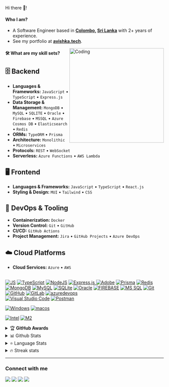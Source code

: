 Hi there 👋!

#### Who I am?

- A Software Engineer based in **[Colombo](https://en.wikipedia.org/wiki/colombo), [Sri Lanka](https://en.wikipedia.org/wiki/srilanka)** with 2+ years of experience.
- See my portfolio at **[avishka.tech](https://www.avishka.tech)**.

<!-- [![Typing SVG](https://readme-typing-svg.herokuapp.com/?lines=Backend+Developer Softwware)](https://git.io/typing-svg) -->
<img align="right" alt="Coding" src="https://user-images.githubusercontent.com/71955262/187441814-a68f5305-b6cc-4489-bf05-5a263afcd38c.gif"  width="300" height="300" />

<!--  ## <img src="https://media2.giphy.com/media/QssGEmpkyEOhBCb7e1/giphy.gif?cid=ecf05e47a0n3gi1bfqntqmob8g9aid1oyj2wr3ds3mg700bl&rid=giphy.gif" width ="25"><b>  Skills</b> -->

####  🛠️ What are my skill sets?
<!-- 
- 🗄️ **Backend:**

  - **Programming:** `JavaScript` • `TypeScript`
  - **Framework:**  `Express.js`
  - **Databases:** `MongoDB` • `MySQL` • `SQLITE` • `Oracle` • `Firebase` • `MSSQL` • `Azure Cosmos DB`
   - **ORMs:** `TypeORM` • `Prisma`
   - **Search Engine:** `Elasticsearch`
   - **Caching:** `Redis`
  - **System Architecture:** `Monolithic` • `Microservices`
  - **Protocol:** `REST` • `Web Socket`
  - **Serverless Compute:** `Azure Function` • `AWS Lambda`

- 🖥 **Frontend:**

  - **Programming:** `JavaScript` • `TypeScript`
  - **Framework/Library:** `React.js`
  - **UI Toolkit:** `MUI`
  - **Utils:** `Tailwind` • `CSS`

- 🎡 **Ecosystem:**
  - **Containerization:** `Docker`
  - **Version Control:** `Git` • `GitHub`
  - **CI/CD:** `Github Actions`
  - Cloud Services: `Azure`
  - **Project Management:** `Jira` • `GitHub Projects` • `Azure DevOps`

<!-- ###### Technologies -->
## 🗄️ **Backend**
- **Languages & Frameworks:** `JavaScript` • `TypeScript` • `Express.js`
- **Data Storage & Management:** `MongoDB` • `MySQL` • `SQLITE` • `Oracle` • `Firebase` • `MSSQL` • `Azure Cosmos DB` • `Elasticsearch` • `Redis`
- **ORMs:** `TypeORM` • `Prisma`
- **Architecture:** `Monolithic` • `Microservices`
- **Protocols:** `REST` • `WebSocket`
- **Serverless:** `Azure Functions` • `AWS Lambda`

## 🖥 **Frontend**
- **Languages & Frameworks:** `JavaScript` • `TypeScript` • `React.js`
- **Styling & Design:** `MUI` • `Tailwind` • `CSS`

## 🎡 **DevOps & Tooling**
- **Containerization:** `Docker`
- **Version Control:** `Git` • `GitHub`
- **CI/CD:** `GitHub Actions`
- **Project Management:** `Jira` • `GitHub Projects` • `Azure DevOps`

## ☁️ **Cloud Platforms**
- **Cloud Services:** `Azure` • `AWS`

<br/>
<a href="#"><img alt="JS" src="https://img.shields.io/badge/JavaScript%20-%23F7DF1E.svg?style=for-the-badge&logo=javascript&logoColor=black" ></a>
<a href="#"><img alt="TypeScript" src="https://img.shields.io/badge/TypeScript%20-%23007ACC.svg?style=for-the-badge&logo=typescript&logoColor=white" ></a> 
<a href="#"><img alt="NodeJS" src="https://img.shields.io/badge/Node.js%20-%2343853D.svg?style=for-the-badge&logo=node-dot-js&logoColor=white" ></a>
<a href="#"><img alt="Express.js" src="https://img.shields.io/badge/Express.js%20-%23404d59.svg?style=for-the-badge&logo=express&logoColor=white"> </a>
<a href="#"><img alt="Adobe" src="https://img.shields.io/badge/elasticsearch-005571.svg?style=for-the-badge&logo=elasticsearch&logoColor=white"></a>
<a href="#"><img alt="Prisma" src="https://img.shields.io/badge/prisma-2D3748?style=for-the-badge&logo=prisma&logoColor=white"></a>
<a href="#"><img alt="Redis" src="https://img.shields.io/badge/redis-DC382D?style=for-the-badge&logo=redis&logoColor=white"></a>
<a href="#"><img alt="MongoDB" src ="https://img.shields.io/badge/MongoDB-%234ea94b.svg?style=for-the-badge&logo=mongodb&logoColor=white"></a>
<a href="#"><img alt="MySQL" src="https://img.shields.io/badge/MySQL-%2300f.svg?style=for-the-badge&logo=mysql&logoColor=white"></a>
<a href="#"><img alt="SQLite" src="https://img.shields.io/badge/SQLite-07405E?style=for-the-badge&logo=sqlite&logoColor=white" ></a>
<a href="#"><img alt="Oracle" src="https://img.shields.io/badge/Oracle-F80000?&style=for-the-badge&logo=Oracle&logoColor=white" ></a>
<a href="#"><img alt="FIREBASE" src="https://img.shields.io/badge/Firebase-007ACC?&style=for-the-badge&logo=firebase" ></a>
<a href="#"><img alt="MS SQL" src="https://img.shields.io/badge/MS%20SQL-CC2927?&style=for-the-badge&logo=microsoftsqlserver" ></a>
<a href="#"><img alt="Git" src="https://img.shields.io/badge/-Git-black?style=for-the-badge&logo=git" ></a>
<a href="#"><img alt="GitHub" src="https://img.shields.io/badge/-GitHub-181717?style=for-the-badge&logo=github" ></a>
<a href="#"><img alt="GitLab" src="https://img.shields.io/badge/GitLab-330F63?style=for-the-badge&logo=gitlab&logoColor=white" ></a>
<a href="#"><img alt="azuredevops" src="https://img.shields.io/badge/Azure-0078D7?style=for-the-badge&logo=azuredevops&logoColor=white" ></a>

<!-- ## <img src="https://media2.giphy.com/media/QssGEmpkyEOhBCb7e1/giphy.gif?cid=ecf05e47a0n3gi1bfqntqmob8g9aid1oyj2wr3ds3mg700bl&rid=giphy.gif" width ="20"><b>&nbsp; IDEs and API Tools</b>
<br> -->
<br>
<a href="#"><img alt="Visual Studio Code" src="https://img.shields.io/badge/Visual%20Studio%20Code-0078d7.svg?style=for-the-badge&logo=visual-studio-code&logoColor=white"></a>
<a href="#"><img alt="Postman" src="https://img.shields.io/badge/Postman-FF6C37?style=for-the-badge&logo=postman&logoColor=white"></a>

<a href="#"><img alt="Windows" src="https://img.shields.io/badge/Windows-0078D6?&style=for-the-badge&logo=windows&logoColor=white" ></a>
<a href="#"><img alt="macos" src="https://img.shields.io/badge/macos-000000?&style=for-the-badge&logo=macos&logoColor=white" ></a>

<!-- <a href="#"><img alt="Google_chrome" src="https://img.shields.io/badge/Google_chrome-4285F4?&style=for-the-badge&logo=Google-chrome&logoColor=white" ></a>
<a href="#"><img alt="Microsoft_Edge" src="https://img.shields.io/badge/Microsoft_Edge-0078D7?&style=for-the-badge&logo=Microsoft-edge&logoColor=whit" ></a>
<a href="#"><img alt="Brave" src="https://img.shields.io/badge/Brave-FF1B2D?&style=for-the-badge&logo=Brave&logoColor=white" ></a> -->
<a href="#"><img alt="Intel" src="https://img.shields.io/badge/Intel-Core_i5_8th-0071C5?style=for-the-badge&logo=intel&logoColor=white" ></a>
<a href="#"><img alt="M2" src="https://img.shields.io/badge/M2-Pro-0071C5?style=for-the-badge&logo=apple&logoColor=white" ></a>

<details>
    <summary>&#127942 <b>GitHub Awards</b></summary><br/>

![Github Trophy](https://github-profile-trophy.vercel.app/?username=A-Samod)

</details>

<details>
  <summary>📊 Github Stats</summary>
<br><br>
  <img alt="Avishka Samod Github Stats" src="https://github-readme-stats.vercel.app/api?username=A-Samod&count_private=true&show_icons=true&theme=algolia" style="height:214px;"/>
</details>

<details>
  <summary>&#11088 Language Stats</summary>
<br><br>
    <img alt="Top Languages" src="https://github-readme-stats.vercel.app/api/top-langs/?username=A-Samod&theme=algolia&langs_count=15&layout=compact" />

</details>

<details>
<summary>🔥 Streak stats</summary>
<br><br>

[![GitHub Streak](https://github-readme-streak-stats.herokuapp.com?user=A-Samod&theme=highcontrast&hide_border=true)](https://git.io/streak-stats)

</details>
<!-- markdownlint-enable MD033 -->

---

### Connect with me

[<img src="https://img.shields.io/badge/Gmail-D14836?&style=for-the-badge&logo=gmail&logoColor=white"/>](mailto:asamod999@gmail.com)
[<img src="https://img.shields.io/badge/Facebook-1877F2?&style=for-the-badge&logo=facebook&logoColor=white"/>](https://www.facebook.com/avishka.samod.988)
[<img src="https://img.shields.io/badge/Twitter-1DA1F2?&style=for-the-badge&logo=twitter&logoColor=white"/>](https://twitter.com/@ASamod_)
[<img src="https://img.shields.io/badge/LinkedIn-0077B5?&style=for-the-badge&logo=linkedin&logoColor=white"/>](https://linkedin.com/in/avishkasamod)
